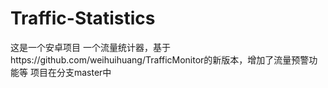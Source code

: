# Traffic-Statistics
这是一个安卓项目
一个流量统计器，基于https://github.com/weihuihuang/TrafficMonitor的新版本，增加了流量预警功能等
项目在分支master中
